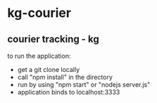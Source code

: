 # kg-courier

## courier tracking - kg
to run the application:
* get a git clone locally
* call "npm install" in the directory
* run by using "npm start" or "nodejs server.js"
* application binds to localhost:3333


